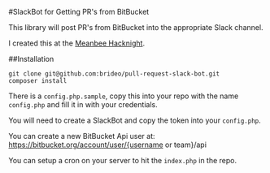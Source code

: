 #SlackBot for Getting PR's from BitBucket

This library will post PR's from BitBucket into the appropriate Slack channel.

I created this at the [Meanbee Hacknight](http://www.meetup.com/Meanbee-Hack-Nights/).

##Installation

    git clone git@github.com:brideo/pull-request-slack-bot.git
    composer install

There is a `config.php.sample`, copy this into your repo with the name `config.php` and fill it in with your credentials.

You will need to create a SlackBot and copy the token into your `config.php`. 

You can create a new BitBucket Api user at: https://bitbucket.org/account/user/{username or team}/api

You can setup a cron on your server to hit the `index.php` in the repo. 
